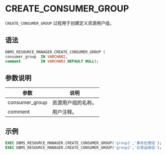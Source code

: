 CREATE_CONSUMER_GROUP 
==========================================

`CREATE_CONSUMER_GROUP` 过程用于创建定义资源用户组。

语法 
-----------------------

```sql
DBMS_RESOURCE_MANAGER.CREATE_CONSUMER_GROUP (
consumer_group  IN VARCHAR2,
comment         IN VARCHAR2 DEFAULT NULL);
```



参数说明 
-------------------------



|       参数       |    说明     |
|----------------|-----------|
| consumer_group | 资源用户组的名称。 |
| comment        | 用户注释。     |



示例 
-----------------------

```sql
EXEC DBMS_RESOURCE_MANAGER.CREATE_CONSUMER_GROUP('group1','事务处理组');
EXEC DBMS_RESOURCE_MANAGER.CREATE_CONSUMER_GROUP('group2','日常运维组');
```


